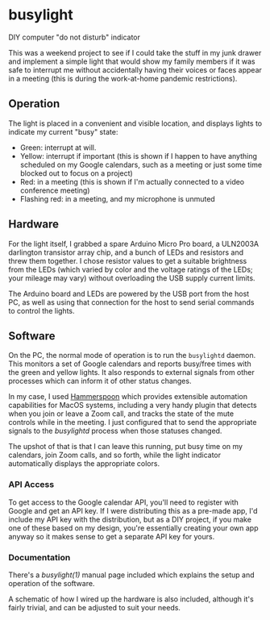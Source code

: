 # busylight
DIY computer "do not disturb" indicator

This was a weekend project to see if I could take the stuff in my junk drawer and implement a simple light that would show my family members if it was safe to interrupt me without accidentally having their voices or faces appear in a meeting (this is during the work-at-home pandemic restrictions).

## Operation
The light is placed in a convenient and visible location, and displays lights to indicate my current "busy" state:

* Green: interrupt at will.
* Yellow: interrupt if important (this is shown if I happen to have anything scheduled on my Google calendars, such as a meeting or just some time blocked out to focus on a project)
* Red: in a meeting (this is shown if I'm actually connected to a video conference meeting)
* Flashing red: in a meeting, and my microphone is unmuted

## Hardware
For the light itself, I grabbed a spare Arduino Micro Pro board, a ULN2003A darlington transistor array chip, and a bunch of LEDs and resistors and threw them together.
I chose resistor values to get a suitable brightness from the LEDs (which varied by color and the voltage ratings of the LEDs; your mileage may vary) without overloading
the USB supply current limits.

The Arduino board and LEDs are powered by the USB port from the host PC, as well as using that connection for the host to send serial commands to control the lights.

## Software
On the PC, the normal mode of operation is to run the `busylightd` daemon. This monitors a set of Google calendars and reports busy/free times with the green and yellow
lights. It also responds to external signals from other processes which can inform it of other status changes.

In my case, I used [Hammerspoon](https://www.hammerspoon.org) which provides extensible automation capabilities for MacOS systems, including a very handy plugin that detects
when you join or leave a Zoom call, and tracks the state of the mute controls while in the meeting. I just configured that to send the appropriate signals to the
*busylightd* process when those statuses changed.

The upshot of that is that I can leave this running, put busy time on my calendars, join Zoom calls, and so forth, while the light indicator automatically displays
the appropriate colors.

### API Access
To get access to the Google calendar API, you'll need to register with Google and get an API key. If I were distributing this as a pre-made app, I'd include my API key
with the distribution, but as a DIY project, if you make one of these based on my design, you're essentially creating your own app anyway so it makes sense to get a
separate API key for yours.

### Documentation
There's a *busylight(1)* manual page included which explains the setup and operation of the software.

A schematic of how I wired up the hardware is also included, although it's fairly trivial, and can be adjusted to suit your needs.
